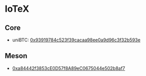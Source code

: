 # IoTeX
## Core
- uniBTC: [0x93919784c523f39cacaa98ee0a9d96c3f32b593e](https://iotexscan.io/address/0x93919784c523f39cacaa98ee0a9d96c3f32b593e#code)

## Meson

[//]: # (https://iotexscan.io/tx/d6e891575b2541d96dc5f4f931cd0b80bb71be48a6d524bcb4b0054385f48f2d)
- [0xa84442f3853cE0D57f8A89eC0675044e502b8af7](https://iotexscan.io/address/0xa84442f3853cE0D57f8A89eC0675044e502b8af7)
